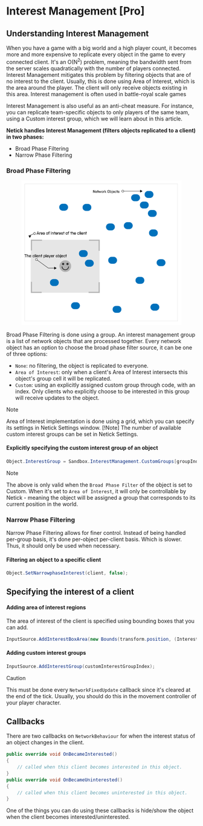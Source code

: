 # Interest Management [Pro]

## Understanding Interest Management

When you have a game with a big world and a high player count, it becomes more and more expensive to replicate every object in the game to every connected client. It's an O(N<sup>2</sup>) problem, meaning the bandwidth sent from the server scales quadratically with the number of players connected. Interest Management mitigates this problem by filtering objects that are of no interest to the client. Usually, this is done using Area of Interest, which is the area around the player. The client will only receive objects existing in this area. Interest management is often used in battle-royal scale games

Interest Management is also useful as an anti-cheat measure. For instance, you can replicate team-specific objects to only players of the same team, using a Custom interest group, which we will learn about in this article.

**Netick handles Interest Management (filters objects replicated to a client) in two phases:**
- Broad Phase Filtering
- Narrow Phase Filtering

### Broad Phase Filtering

<figure><img src="../images/im.png" class="center" alt="Area of Interest"><figcaption></figcaption></figure>

Broad Phase Filtering is done using a group. An interest management group is a list of network objects that are processed together. Every network object has an option to choose the broad phase filter source, it can be one of three options:

- `None`: no filtering, the object is replicated to everyone.
- `Area of Interest`: only when a client's Area of Interest intersects this object's group cell it will be replicated.
- `Custom`: using an explicitly assigned custom group through code, with an index. Only clients who explicitly choose to be interested in this group will receive updates to the object.

> [!Note]
> Area of Interest implementation is done using a grid, which you can specify its settings in Netick Settings window.
> [!Note]
> The number of available custom interest groups can be set in Netick Settings.

#### Explicitly specifying the custom interest group of an object

```csharp
Object.InterestGroup = Sandbox.InterestManagement.CustomGroups[groupIndex];
```

> [!Note]
> The above is only valid when the `Broad Phase Filter` of the object is set to Custom. When it's set to `Area of Interest`, it will only be controllable by Netick - meaning the object will be assigned a group that corresponds to its current position in the world.

### Narrow Phase Filtering

Narrow Phase Filtering allows for finer control. Instead of being handled per-group basis, it's done per-object per-client basis. Which is slower. Thus, it should only be used when necessary.

#### Filtering an object to a specific client

```csharp
Object.SetNarrowphaseInterest(client, false);
```

## Specifying the interest of a client

#### Adding area of interest regions 
The area of interest of the client is specified using bounding boxes that you can add.
```csharp
InputSource.AddInterestBoxArea(new Bounds(transform.position, (InterestBox)));
```

#### Adding custom interest groups

```csharp
InputSource.AddInterestGroup(customInterestGroupIndex);
```

> [!CAUTION]
> This must be done every `NetworkFixedUpdate` callback since it's cleared at the end of the tick. Usually, you should do this in the movement controller of your player character.


## Callbacks

There are two callbacks on `NetworkBehaviour` for when the interest status of an object changes in the client.

```csharp
public override void OnBecameInterested()
{
    // called when this client becomes interested in this object.
}
public override void OnBecameUninterested()
{
    // called when this client becomes uninterested in this object.
}
```

One of the things you can do using these callbacks is hide/show the object when the client becomes interested/uninterested.